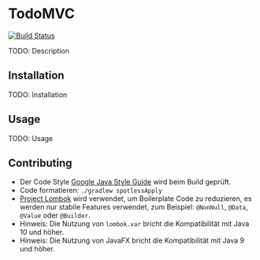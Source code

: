 # TodoMVC

[![Build Status](https://travis-ci.org/falkoschumann/java-todomvc.svg?branch=main)](https://travis-ci.org/falkoschumann/java-todomvc)

TODO: Description

## Installation

TODO: Installation

## Usage

TODO: Usage

## Contributing

-   Der Code Style [Google Java Style Guide][1] wird beim Build geprüft.
-   Code formatieren: `./gradlew spotlessApply`
-   [Project Lombok][2] wird verwendet, um Boilerplate Code zu reduzieren, es
    werden nur stabile Features verwendet, zum Beispiel: `@NonNull`, `@Data`,
    `@Value` oder `@Builder`.
-   Hinweis: Die Nutzung von `lombok.var` bricht die Kompatibilität mit Java 10
    und höher.
-   Hinweis: Die Nutzung von JavaFX bricht die Kompatibilität mit Java 9 und
    höher.


[1]: https://google.github.io/styleguide/javaguide.html
[2]: https://projectlombok.org
